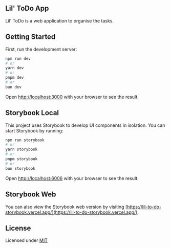 ## Lil' ToDo App

Lil' ToDo is a web application to organise the tasks.

## Getting Started

First, run the development server:

```bash
npm run dev
# or
yarn dev
# or
pnpm dev
# or
bun dev
```

Open [http://localhost:3000](http://localhost:3000) with your browser to see the result.

## Storybook Local

This project uses Storybook to develop UI components in isolation. You can start Storybook by running:

```bash
npm run storybook
# or
yarn storybook
# or
pnpm storybook
# or
bun storybook
```

Open [http://localhost:6006](http://localhost:6006) with your browser to see the result.

## Storybook Web

You can also view the Storybook web version by visiting [https://lil-to-do-storybook.vercel.app/](https://lil-to-do-storybook.vercel.app/).

## License

Licensed under [MIT](https://github.com/AlivkaRadkivska/Lil-ToDo/blob/main/LICENSE)
